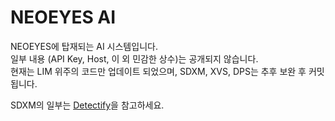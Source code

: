 # NEOEYES AI
NEOEYES에 탑재되는 AI 시스템입니다.<br>
일부 내용 (API Key, Host, 이 외 민감한 상수)는 공개되지 않습니다.<br>
현재는 LIM 위주의 코드만 업데이트 되었으며, SDXM, XVS, DPS는 추후 보완 후 커밋됩니다.<br>

SDXM의 일부는 [Detectify](https://github.com/BackGwa/Detectify)을 참고하세요.
